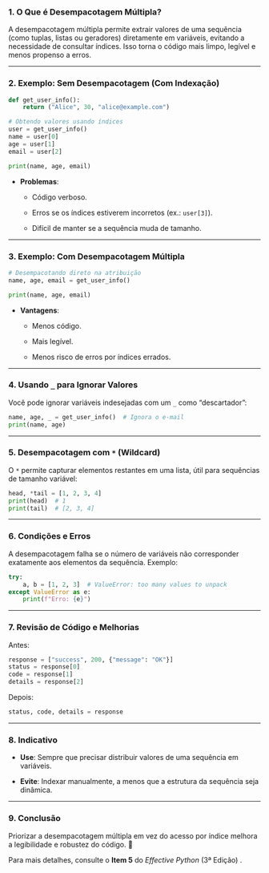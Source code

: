 ### **1. O Que é Desempacotagem Múltipla?**

A desempacotagem múltipla permite extrair valores de uma sequência (como tuplas, listas ou geradores) diretamente em variáveis, evitando a necessidade de consultar índices. Isso torna o código mais limpo, legível e menos propenso a erros.

---
### **2. Exemplo: Sem Desempacotagem (Com Indexação)**

```python
def get_user_info():
    return ("Alice", 30, "alice@example.com")

# Obtendo valores usando índices
user = get_user_info()
name = user[0]
age = user[1]
email = user[2]

print(name, age, email)
```

- **Problemas**:

	- Código verboso.

	- Erros se os índices estiverem incorretos (ex.: `user[3]`).

	- Difícil de manter se a sequência muda de tamanho.


---

### **3. Exemplo: Com Desempacotagem Múltipla**

```python
# Desempacotando direto na atribuição
name, age, email = get_user_info()

print(name, age, email)
```

- **Vantagens**:

    - Menos código.

    - Mais legível.

    - Menos risco de erros por índices errados.


---
### **4. Usando `_` para Ignorar Valores**

Você pode ignorar variáveis indesejadas com um `_` como “descartador”:

```python
name, age, _ = get_user_info()  # Ignora o e-mail
print(name, age)
```

---
### **5. Desempacotagem com `*` (Wildcard)**

O `*` permite capturar elementos restantes em uma lista, útil para sequências de tamanho variável:

```python
head, *tail = [1, 2, 3, 4]
print(head)  # 1
print(tail)  # [2, 3, 4]
```

---
### **6. Condições e Erros**

A desempacotagem falha se o número de variáveis não corresponder exatamente aos elementos da sequência. Exemplo:

```python
try:
    a, b = [1, 2, 3]  # ValueError: too many values to unpack
except ValueError as e:
    print(f"Erro: {e}")
```

---
### **7. Revisão de Código e Melhorias**

Antes:

```python
response = ["success", 200, {"message": "OK"}]
status = response[0]
code = response[1]
details = response[2]
```

Depois:

```python
status, code, details = response
```

---
### **8. Indicativo**

- **Use**: Sempre que precisar distribuir valores de uma sequência em variáveis.

- **Evite**: Indexar manualmente, a menos que a estrutura da sequência seja dinâmica.


---
### **9. Conclusão**

Priorizar a desempacotagem múltipla em vez do acesso por índice melhora a legibilidade e robustez do código. 🧰

Para mais detalhes, consulte o **Item 5** do _Effective Python_ (3ª Edição) .